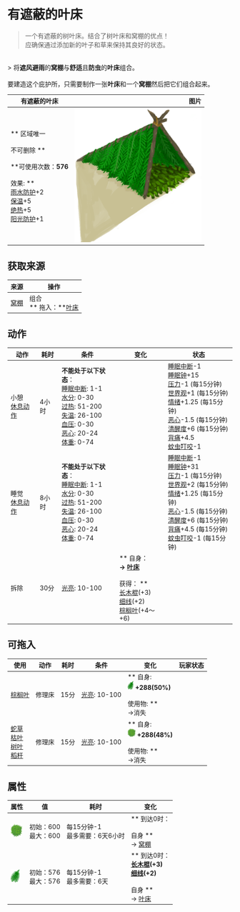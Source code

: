 # 有遮蔽的叶床  
> 一个有遮蔽的树叶床。结合了树叶床和窝棚的优点！<br>应确保通过添加新的叶子和草来保持其良好的状态。  
<br>  
> 将<b>遮风避雨</b>的<b>窝棚</b>与<b>舒适</b>且<b>防虫</b>的<b>叶床</b>组合。<br><br>要建造这个庇护所，只需要制作一张<b>叶床</b>和一个<b>窝棚</b>然后把它们组合起来。  
  
  有遮蔽的叶床  |   图片   
 ----  |  ----:   
 ** 区域唯一 **<br><br>** 不可删除 **<br><br>**可使用次数：**576<br><br>** 效果: **<br>[雨水防护](RainProtection.md)+2<br>[保温](InsulationCold.md)+5<br>[绝热](InsulationHeat.md)+5<br>[阳光防护](SunProtection.md)+1  |  <img decoding="async" src="Sprite/ShelteredLleafBed.png" href="a.md" style="max-width:300px;max-height:300px;">   
  
## 获取来源  
来源  |  操作  
----  |  ----  
[窝棚](Shelter.md)  |  组合<br>** 拖入：**[叶床](LeafBed.md)  
## 动作  
动作  |  耗时  |  条件  |  变化  |  状态  
----  |  ----  |  ----  |  ----  |  ----  
小憩<br>[休息动作](SleepAction.md)  |  4小时  |  **不能处于以下状态**：<br>[睡眠中断](SleepInterrupt.md): 1-1<br>[水分](Hydration.md): 0-30<br>[过热](Hyperthermia.md): 51-200<br>[失温](Hypothermia.md): 26-100<br>[血压](Blood.md): 0-30<br>[恶心](Nausea.md): 20-24<br>[体重](Weight.md): 0-74  |    |  [睡眠中断](SleepInterrupt.md)-1<br>[睡眠钟](SleepClock.md)+15<br>[压力](Stress.md)-1 (每15分钟)<br>[世界观](Structure.md)+1 (每15分钟)<br>[情绪](Morale.md)+1.25 (每15分钟)<br>[恶心](Nausea.md)-1.5 (每15分钟)<br>[清醒度](Wakefulness.md)+6 (每15分钟)<br>[背痛](BackPain.md)+4.5<br>[蚊虫叮咬](BugBites.md)-1  
睡觉<br>[休息动作](SleepAction.md)  |  8小时  |  **不能处于以下状态**：<br>[睡眠中断](SleepInterrupt.md): 1-1<br>[水分](Hydration.md): 0-30<br>[过热](Hyperthermia.md): 51-200<br>[失温](Hypothermia.md): 26-100<br>[血压](Blood.md): 0-30<br>[恶心](Nausea.md): 20-24<br>[体重](Weight.md): 0-74  |    |  [睡眠中断](SleepInterrupt.md)-1<br>[睡眠钟](SleepClock.md)+31<br>[压力](Stress.md)-1 (每15分钟)<br>[世界观](Structure.md)+2 (每15分钟)<br>[情绪](Morale.md)+1.25 (每15分钟)<br>[恶心](Nausea.md)-1.5 (每15分钟)<br>[清醒度](Wakefulness.md)+6 (每15分钟)<br>[背痛](BackPain.md)+4.5 (每15分钟)<br>[蚊虫叮咬](BugBites.md)-1 (每15分钟)  
拆除<br>  |  30分  |  [光亮](Light.md): 10-100  |  ** 自身：**<br>→ [叶床](LeafBed.md)<br><br>** 获得： **<br>  [长木棍](StickLong.md)(+3)<br>  [细线](CordFiber.md)(+2)<br>  [棕榈叶](PalmFronds.md)(+4～+6)<br>  |    
## 可拖入  
使用  |  动作  |  耗时  |  条件  |  变化  |  玩家状态  
----  |  ----  |  ----  |  ----  |  ----  |  ----  
[棕榈叶](PalmFronds.md)  |  修理床<br>  |  15分  |  [光亮](Light.md): 10-100  |  ** 自身: **<br><img decoding="async" src="Sprite/PalmTreeLeaves.png" href="a.md" style="max-width:20px;max-height:20px;">  +288(50%)<br><br>** 使用物: **<br>→消失  |    
[蛇草](SnakeGrass.md)<br>[枯叶](LeavesDry.md)<br>[树叶](LeavesFresh.md)<br>[稻杆](RiceStraw.md)  |  修理床<br>  |  15分  |  [光亮](Light.md): 10-100  |  ** 自身: **<br><img decoding="async" src="Sprite/SnakeGrass.png" href="a.md" style="max-width:20px;max-height:20px;">  +288(48%)<br><br>** 使用物: **<br>→消失  |    
## 属性   
属性  |  值  |  耗时  |  变化  
----  |  ----  |  ----  |  ----  
<img decoding="async" src="Sprite/SnakeGrass.png" href="a.md" style="max-width:30px;max-height:30px;">  |  初始：600<br>最大：600  |  每15分钟-1<br>最多需要：6天6小时  |  ** 到达0时： **<br><br>** 自身 **<br>→ [窝棚](Shelter.md)  
<img decoding="async" src="Sprite/PalmTreeLeaves.png" href="a.md" style="max-width:30px;max-height:30px;">  |  初始：576<br>最大：576  |  每15分钟-1<br>最多需要：6天  |  ** 到达0时： **<br>  [长木棍](StickLong.md)(+3)<br>  [细线](CordFiber.md)(+2)<br><br>** 自身 **<br>→ [叶床](LeafBed.md)  


<script>document.title="有遮蔽的叶床 - 卡牌生存百科 Card Survival Wiki";</script>